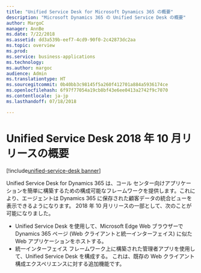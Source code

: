 ```yaml
---
title: "Unified Service Desk for Microsoft Dynamics 365 の概要"
description: "Microsoft Dynamics 365 の Unified Service Desk の概要"
author: MargoC
manager: AnnBe
ms.date: 7/22/2018
ms.assetid: dd3a539b-eef7-4cd9-90f0-2c42873dc2aa
ms.topic: overview
ms.prod: 
ms.service: business-applications
ms.technology: 
ms.author: margoc
audience: Admin
ms.translationtype: HT
ms.sourcegitcommit: 0b40bb3c98145f5a260f412701a884a5936174ce
ms.openlocfilehash: 6f97f77054a19cb8bf43e6ee0413a2742f9c7070
ms.contentlocale: ja-jp
ms.lasthandoff: 07/18/2018

---
```

#  <a name="overview-of-unified-service-desk-october-18-release"></a>Unified Service Desk 2018 年 10 月リリースの概要

[!include[unified-service-desk banner](../../../includes/unified-service-desk.md)]

Unified Service Desk for Dynamics 365 は、コール センター向けアプリケーションを簡単に構築するための構成可能なフレームワークを提供します。これにより、エージェントは Dynamics 365 に保存された顧客データの統合ビューを表示できるようになります。 2018 年 10 月リリースの一部として、次のことが可能になりました。

- Unified Service Desk を使用して、Microsoft Edge Web ブラウザーで Dynamics 365 ページ (Web クライアントと統一インターフェイス) に似た Web アプリケーションをホストする。
- 統一インターフェイス フレームワーク上に構築された管理者アプリを使用して、Unified Service Desk を構成する。 これは、既存の Web クライアント構成エクスペリエンスに対する追加機能です。

